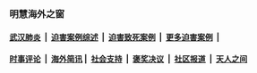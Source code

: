 
### 明慧海外之窗

####  [武汉肺炎](indexes/365.md?t=02241100) &nbsp;|&nbsp;  [迫害案例综述](indexes/328.md?t=02241100) &nbsp;|&nbsp; [迫害致死案例](indexes/277.md?t=02241100)  &nbsp;|&nbsp; [更多迫害案例](indexes/81.md?t=02241100)  &nbsp;|&nbsp; 
####  [时事评论](indexes/19.md?t=02241100) &nbsp;|&nbsp; [海外简讯](indexes/245.md?t=02241100)&nbsp;|&nbsp;  [社会支持](indexes/140.md?t=02241100) &nbsp;|&nbsp; [褒奖决议](indexes/282.md?t=02241100) &nbsp;|&nbsp; [社区报道](indexes/91.md?t=02241100)  &nbsp;|&nbsp; [天人之间](indexes/78.md?t=02241100) 

